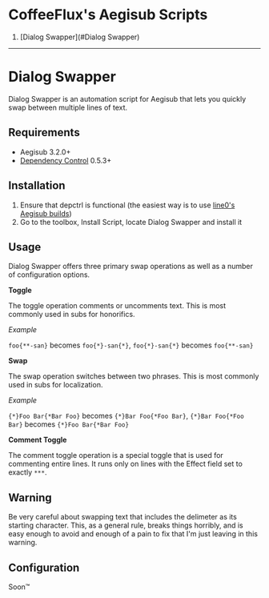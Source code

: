 CoffeeFlux's Aegisub Scripts
=======================

 1. [Dialog Swapper](#Dialog Swapper)

----------------------------------


Dialog Swapper
==========================

Dialog Swapper is an automation script for Aegisub that lets you quickly swap between multiple lines of text.

Requirements
------------
- Aegisub 3.2.0+
- [Dependency Control](https://github.com/TypesettingTools/DependencyControl) 0.5.3+

Installation
------------

1. Ensure that depctrl is functional (the easiest way is to use [line0's Aegisub builds](files.line0.eu/builds/Aegisub/))
2. Go to the toolbox, Install Script, locate Dialog Swapper and install it

Usage
------------

Dialog Swapper offers three primary swap operations as well as a number of configuration options.

**Toggle**

The toggle operation comments or uncomments text. This is most commonly used in subs for honorifics.

*Example*

`foo{**-san}` becomes `foo{*}-san{*}`, 
`foo{*}-san{*}` becomes `foo{**-san}`

**Swap**

The swap operation switches between two phrases. This is most commonly used in subs for localization.

*Example*

`{*}Foo Bar{*Bar Foo}` becomes `{*}Bar Foo{*Foo Bar}`,
`{*}Bar Foo{*Foo Bar}` becomes `{*}Foo Bar{*Bar Foo}`

**Comment Toggle**

The comment toggle operation is a special toggle that is used for commenting entire lines. It runs only on lines with the Effect field set to exactly `***`.

Warning
------------

Be very careful about swapping text that includes the delimeter as its starting character. 
This, as a general rule, breaks things horribly, and is easy enough to avoid and enough of a pain to fix that I'm just leaving in this warning.

Configuration
------------

Soon™